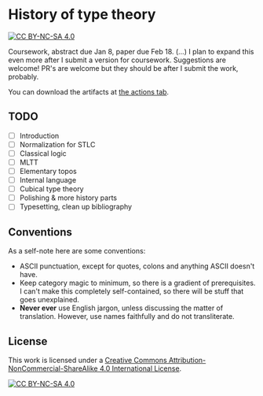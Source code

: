 # History of type theory

[![CC BY-NC-SA 4.0][cc-by-nc-sa-shield]][cc-by-nc-sa]

Coursework, abstract due Jan 8, paper due Feb 18. (...) I plan to expand this even more after I submit a version for coursework. Suggestions are welcome! PR's are welcome but they should be after I submit the work, probably.

You can download the artifacts at [the actions tab](https://github.com/Trebor-Huang/history/actions).

## TODO

- [ ] Introduction
- [ ] Normalization for STLC
- [ ] Classical logic
- [ ] MLTT
- [ ] Elementary topos
- [ ] Internal language
- [ ] Cubical type theory
- [ ] Polishing & more history parts
- [ ] Typesetting, clean up bibliography

## Conventions

As a self-note here are some conventions:
- ASCII punctuation, except for quotes, colons and anything ASCII doesn't have.
- Keep category magic to minimum, so there is a gradient of prerequisites. I can't make this completely self-contained, so there will be stuff that goes unexplained.
- **Never ever** use English jargon, unless discussing the matter of translation. However, use names faithfully and do not transliterate.

## License

This work is licensed under a
[Creative Commons Attribution-NonCommercial-ShareAlike 4.0 International License][cc-by-nc-sa].

[![CC BY-NC-SA 4.0][cc-by-nc-sa-image]][cc-by-nc-sa]

[cc-by-nc-sa]: http://creativecommons.org/licenses/by-nc-sa/4.0/
[cc-by-nc-sa-image]: https://licensebuttons.net/l/by-nc-sa/4.0/88x31.png
[cc-by-nc-sa-shield]: https://img.shields.io/badge/License-CC%20BY--NC--SA%204.0-lightgrey.svg
